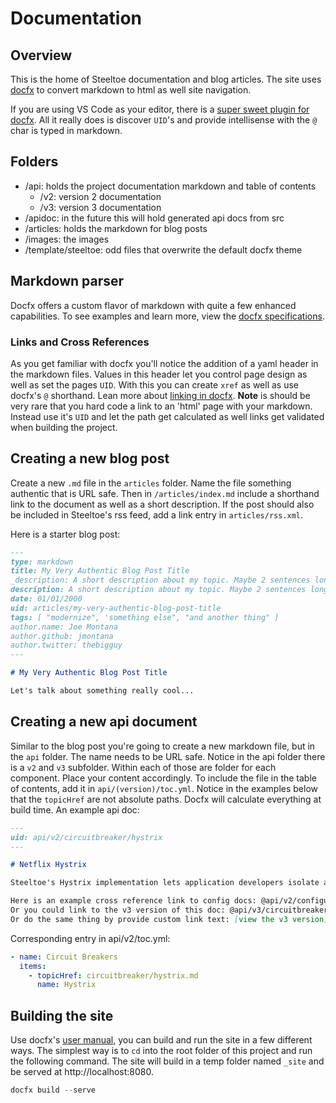 # Documentation

## Overview

This is the home of Steeltoe documentation and blog articles. The site uses [docfx](https://dotnet.github.io/docfx) to convert markdown to html as well site navigation.

If you are using VS Code as your editor, there is a [super sweet plugin for docfx](https://marketplace.visualstudio.com/items?itemName=tintoy.docfx-assistant). All it really does is discover `UID`'s and provide intellisense with the `@` char is typed in markdown.

## Folders

- /api: holds the project documentation markdown and table of contents
  - /v2: version 2 documentation
  - /v3: version 3 documentation
- /apidoc: in the future this will hold generated api docs from src
- /articles: holds the markdown for blog posts
- /images: the images
- /template/steeltoe: odd files that overwrite the default docfx theme

## Markdown parser

Docfx offers a custom flavor of markdown with quite a few enhanced capabilities. To see examples and learn more, view the [docfx specifications](https://dotnet.github.io/docfx/spec/docfx_flavored_markdown.html?tabs=tabid-1%2Ctabid-a).

### Links and Cross References

As you get familiar with docfx you'll notice the addition of a yaml header in the markdown files. Values in this header let you control page design as well as set the pages `UID`. With this you can create `xref` as well as use docfx's `@` shorthand. Lean more about [linking in docfx](https://dotnet.github.io/docfx/tutorial/links_and_cross_references.html). **Note** is should be very rare that you hard code a link to an 'html' page with your markdown. Instead use it's `UID` and let the path get calculated as well links get validated when building the project.

## Creating a new blog post

Create a new `.md` file in the `articles` folder. Name the file something authentic that is URL safe. Then in `/articles/index.md` include a shorthand link to the document as well as a short description. If the post should also be included in Steeltoe's rss feed, add a link entry in `articles/rss.xml`.

Here is a starter blog post:

```markdown
---
type: markdown
title: My Very Authentic Blog Post Title
_description: A short description about my topic. Maybe 2 sentences long.
description: A short description about my topic. Maybe 2 sentences long.
date: 01/01/2000
uid: articles/my-very-authentic-blog-post-title
tags: [ "modernize", 'something else", "and another thing" ]
author.name: Joe Montana
author.github: jmontana
author.twitter: thebigguy
---

# My Very Authentic Blog Post Title

Let's talk about something really cool...
```

## Creating a new api document

Similar to the blog post you're going to create a new markdown file, but in the `api` folder. The name needs to be URL safe. Notice in the api folder there is a `v2` and `v3` subfolder. Within each of those are folder for each component. Place your content accordingly. To include the file in the table of contents, add it in `api/(version)/toc.yml`. Notice in the examples below that the `topicHref` are not absolute paths. Docfx will calculate everything at build time.
An example api doc:

```markdown
---
uid: api/v2/circuitbreaker/hystrix
---

# Netflix Hystrix

Steeltoe's Hystrix implementation lets application developers isolate and manage back-end dependencies so that a single failing dependency does not take down the entire application. This is accomplished by wrapping all calls to external dependencies in a `HystrixCommand`, which runs in its own...

Here is an example cross reference link to config docs: @api/v2/configuration/cloud-foundry-provider
Or you could link to the v3 version of this doc: @api/v3/circuitbreaker/hystrix
Or do the same thing by provide custom link text: [view the v3 version](xref:api/v2/circuitbreaker/hystrix)
```

Corresponding entry in api/v2/toc.yml:

```yml
- name: Circuit Breakers
  items:
    - topicHref: circuitbreaker/hystrix.md
      name: Hystrix
```

## Building the site

Use docfx's [user manual](https://dotnet.github.io/docfx/tutorial/docfx.exe_user_manual.html), you can build and run the site in a few different ways. The simplest way is to `cd` into the root folder of this project and run the following command. The site will build in a temp folder named `_site` and be served at http://localhost:8080.

```powershell
docfx build --serve
```